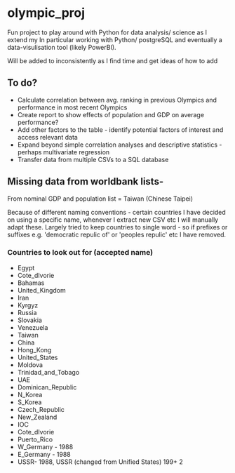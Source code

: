 # olympic_proj
Fun project to play around with Python for data analysis/ science as I extend my
In particular working with Python/ postgreSQL and eventually a data-visulisation tool (likely PowerBI).

Will be added to inconsistently as I find time and get ideas of how to add

## To do?
+ Calculate correlation between avg. ranking in previous Olympics and performance in most recent Olympics
+ Create report to show effects of population and GDP on average performance?
+ Add other factors to the table - identify potential factors of interest and access relevant data
+ Expand beyond simple correlation analyses and descriptive statistics - perhaps multivariate regression
+ Transfer data from multiple CSVs to a SQL database

## Missing data from worldbank lists-
From nominal GDP and population list = Taiwan (Chinese Taipei)

Because of different naming conventions - certain countries I have decided on using a specific name, whenever I extract new CSV etc I will manually adapt these.
Largely tried to keep countries to single word - so if prefixes or suffixes e.g. 'democratic repulic of' or 'peoples repulic' etc I have removed.

### Countries to look out for (accepted name)
+ Egypt
+ Cote_dIvorie
+ Bahamas
+ United_Kingdom
+ Iran
+ Kyrgyz
+ Russia
+ Slovakia
+ Venezuela
+ Taiwan
+ China
+ Hong_Kong
+ United_States
+ Moldova
+ Trinidad_and_Tobago
+ UAE
+ Dominican_Republic
+ N_Korea
+ S_Korea
+ Czech_Republic
+ New_Zealand
+ IOC
+ Cote_dIvorie
+ Puerto_Rico
+ W_Germany - 1988
+ E_Germany - 1988
+ USSR- 1988, USSR (changed from Unified States) 199+ 2



